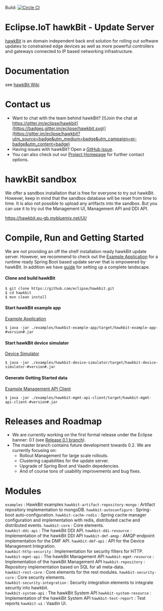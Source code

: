 Build: [![Circle CI](https://circleci.com/gh/eclipse/hawkbit.svg?style=svg)](https://circleci.com/gh/eclipse/hawkbit)

# Eclipse.IoT hawkBit - Update Server

[hawkBit](https://projects.eclipse.org/projects/iot.hawkbit) is an domain independent back end solution for rolling out software updates to constrained edge devices as well as more powerful controllers and gateways connected to IP based networking infrastructure.

# Documentation

see [hawkBit Wiki](https://github.com/eclipse/hawkbit/wiki)

# Contact us

* Want to chat with the team behind hawkBit? [![Join the chat at https://gitter.im/eclipse/hawkbit](https://badges.gitter.im/eclipse/hawkbit.svg)](https://gitter.im/eclipse/hawkbit?utm_source=badge&utm_medium=badge&utm_campaign=pr-badge&utm_content=badge)
* Having issues with hawkBit? Open a [GitHub issue](https://github.com/eclipse/hawkbit/issues).
* You can also check out our [Project Homepage](https://projects.eclipse.org/projects/iot.hawkbit) for further contact options.

# hawkBit sandbox

We offer a sandbox installation that is free for everyone to try out hawkBit. However, keep in mind that the sandbox database will be reset from time to time. It is also not possible to upload any artifacts into the sandbox. But you can use it to try out the Management UI, Management API and DDI API.

https://hawkbit.eu-gb.mybluemix.net/UI/

# Compile, Run and Getting Started

We are not providing an off the shelf installation ready hawkBit update server. However, we recommend to check out the [Example Application](examples/hawkbit-example-app) for a runtime ready Spring Boot based update server that is empowered by hawkBit. In addition we have [guide](https://github.com/eclipse/hawkbit/wiki/Run-hawkBit) for setting up a complete landscape.

#### Clone and build hawkBit
```
$ git clone https://github.com/eclipse/hawkbit.git
$ cd hawkbit
$ mvn clean install
```
#### Start hawkBit example app
[Example Application](examples/hawkbit-example-app)
```
$ java -jar ./examples/hawkbit-example-app/target/hawkbit-example-app-#version#.jar
```
#### Start hawkBit device simulator
[Device Simulator](examples/hawkbit-device-simulator)
```
$ java -jar ./examples/hawkbit-device-simulator/target/hawkbit-device-simulator-#version#.jar
```
#### Generate Getting Started data
[Example Management API Client](examples/hawkbit-mgmt-api-client)
```
$ java -jar ./examples/hawkbit-mgmt-api-client/target/hawkbit-mgmt-api-client-#version#.jar
```

# Releases and Roadmap

* We are currently working on the first formal release under the Eclipse banner: 0.1 (see [Release 0.1 branch](https://github.com/eclipse/hawkbit/tree/release-train-0.1)).
* The master branch contains future development towards 0.2. We are currently focusing on:
  * Rollout Management for large scale rollouts.
  * Clustering capabilities for the update server.
  * Upgrade of Spring Boot and Vaadin depedencies.
  * And of course tons of usability improvements and bug fixes.


# Modules

`examples` : HawkBit examples 
`hawkbit-artifact-repository-mongo` : Artifact repository implementation to mongoDB. 
`hawkbit-autoconfigure` : Spring-boot auto-configuration. 
`hawkbit-cache-redis` : Spring cache manager configuration and implementation with redis, distributed cache and distributed events.
`hawkbit-core` : Core elements.  
`hawkbit-ddi-api` : The hawkBit DDI API.
`hawkbit-ddi-resource` : Implementation of the hawkBit DDI API
`hawkbit-dmf-amqp` : AMQP endpoint implementation for the DMF API. 
`hawkbit-dmf-api` : API for the Device Management Integration.  
`hawkbit-http-security` : Implementation for security filters for HTTP.  
`hawkbit-mgmt-api` : The hawkBit Management API
`hawkbit-mgmt-resource` : Implementation of the hawkBit Management API
`hawkbit-repository` : Repository implementation based on SQL for all meta-data.   
`hawkbit-rest-core` : Core elements for the rest modules.
`hawkbit-security-core` : Core security elements.  
`hawkbit-security-integration` : Security integration elements to integrate security into hawkbit.  
`hawkbit-system-api` : The hawkBit System API
`hawkbit-system-resource` : Implementation of the hawkBit System API
`hawkbit-test-report` : Test reports
`hawkbit-ui` : Vaadin UI.  
 




